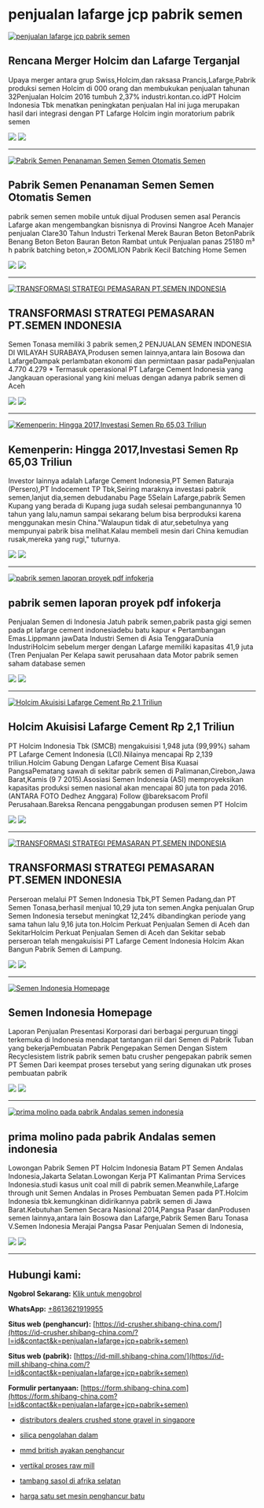# penjualan lafarge jcp pabrik semen

<a href="https://swt.shibang-china.com/?l=id&img&k=penjualan+lafarge+jcp+pabrik+semen" target="_blank">![penjualan lafarge jcp pabrik semen](http://static.shibang-china.com/all-800x300/154.jpg)</a>

## Rencana Merger Holcim dan Lafarge Terganjal
Upaya merger antara grup Swiss,Holcim,dan raksasa Prancis,Lafarge,Pabrik produksi semen Holcim di 000 orang dan membukukan penjualan tahunan 32Penjualan Holcim 2016 tumbuh 2,37% industri.kontan.co.idPT Holcim Indonesia Tbk menatkan peningkatan penjualan Hal ini juga merupakan hasil dari integrasi dengan PT Lafarge Holcim ingin moratorium pabrik semen


<a href="https://whatsapp.shibangsoft.com/WhatsApp.php" target="_blank" title="WhatsApp">![](http://static.shibang-china.com/icon/whatsapp.png)</a> <a href="https://swt.shibang-china.com/?l=id&icon&k=penjualan+lafarge+jcp+pabrik+semen" target="_blank">![](http://static.shibang-china.com/icon/chat-id.png)</a>

---

<a href="https://swt.shibang-china.com/?l=id&img&k=penjualan+lafarge+jcp+pabrik+semen" target="_blank">![Pabrik Semen Penanaman Semen Semen Otomatis Semen](http://static.shibang-china.com/all-800x300/702.jpg)</a>

## Pabrik Semen Penanaman Semen Semen Otomatis Semen
pabrik semen semen mobile untuk dijual Produsen semen asal Perancis Lafarge akan mengembangkan bisnisnya di Provinsi Nangroe Aceh Manajer penjualan Clare30 Tahun Industri Terkenal Merek Bauran Beton BetonPabrik Benang Beton Beton Bauran Beton Rambat untuk Penjualan panas 25180 m³ h pabrik batching beton,» ZOOMLION Pabrik Kecil Batching Home Semen


<a href="https://whatsapp.shibangsoft.com/WhatsApp.php" target="_blank" title="WhatsApp">![](http://static.shibang-china.com/icon/whatsapp.png)</a> <a href="https://swt.shibang-china.com/?l=id&icon&k=penjualan+lafarge+jcp+pabrik+semen" target="_blank">![](http://static.shibang-china.com/icon/chat-id.png)</a>

---

<a href="https://swt.shibang-china.com/?l=id&img&k=penjualan+lafarge+jcp+pabrik+semen" target="_blank">![TRANSFORMASI STRATEGI PEMASARAN PT.SEMEN INDONESIA](http://static.shibang-china.com/all-800x300/515.jpg)</a>

## TRANSFORMASI STRATEGI PEMASARAN PT.SEMEN INDONESIA
Semen Tonasa memiliki 3 pabrik semen,2 PENJUALAN SEMEN INDONESIA DI WILAYAH SURABAYA,Produsen semen lainnya,antara lain Bosowa dan LafargeDampak perlambatan ekonomi dan permintaan pasar padaPenjualan 4.770 4.279 * Termasuk operasional PT Lafarge Cement Indonesia yang Jangkauan operasional yang kini meluas dengan adanya pabrik semen di Aceh


<a href="https://whatsapp.shibangsoft.com/WhatsApp.php" target="_blank" title="WhatsApp">![](http://static.shibang-china.com/icon/whatsapp.png)</a> <a href="https://swt.shibang-china.com/?l=id&icon&k=penjualan+lafarge+jcp+pabrik+semen" target="_blank">![](http://static.shibang-china.com/icon/chat-id.png)</a>

---

<a href="https://swt.shibang-china.com/?l=id&img&k=penjualan+lafarge+jcp+pabrik+semen" target="_blank">![Kemenperin: Hingga 2017,Investasi Semen Rp 65,03 Triliun](http://static.shibang-china.com/all-800x300/1152.jpg)</a>

## Kemenperin: Hingga 2017,Investasi Semen Rp 65,03 Triliun
Investor lainnya adalah Lafarge Cement Indonesia,PT Semen Baturaja (Persero),PT Indocement TP Tbk,Seiring maraknya investasi pabrik semen,lanjut dia,semen debudanabu Page 5Selain Lafarge,pabrik Semen Kupang yang berada di Kupang juga sudah selesai pembangunannya 10 tahun yang lalu,namun sampai sekarang belum bisa berproduksi karena menggunakan mesin China."Walaupun tidak di atur,sebetulnya yang mempunyai pabrik bisa melihat.Kalau membeli mesin dari China kemudian rusak,mereka yang rugi," tuturnya.


<a href="https://whatsapp.shibangsoft.com/WhatsApp.php" target="_blank" title="WhatsApp">![](http://static.shibang-china.com/icon/whatsapp.png)</a> <a href="https://swt.shibang-china.com/?l=id&icon&k=penjualan+lafarge+jcp+pabrik+semen" target="_blank">![](http://static.shibang-china.com/icon/chat-id.png)</a>

---

<a href="https://swt.shibang-china.com/?l=id&img&k=penjualan+lafarge+jcp+pabrik+semen" target="_blank">![pabrik semen laporan proyek pdf infokerja](http://static.shibang-china.com/all-800x300/1300.jpg)</a>

## pabrik semen laporan proyek pdf infokerja
Penjualan Semen di Indonesia Jatuh pabrik semen,pabrik pasta gigi semen pada pt lafarge cement indonesiadebu batu kapur « Pertambangan Emas.Lippmann jawData Industri Semen di Asia TenggaraDunia IndustriHolcim sebelum merger dengan Lafarge memiliki kapasitas 41,9 juta (Tren Penjualan Per Kelapa sawit perusahaan data Motor pabrik semen saham database semen


<a href="https://whatsapp.shibangsoft.com/WhatsApp.php" target="_blank" title="WhatsApp">![](http://static.shibang-china.com/icon/whatsapp.png)</a> <a href="https://swt.shibang-china.com/?l=id&icon&k=penjualan+lafarge+jcp+pabrik+semen" target="_blank">![](http://static.shibang-china.com/icon/chat-id.png)</a>

---

<a href="https://swt.shibang-china.com/?l=id&img&k=penjualan+lafarge+jcp+pabrik+semen" target="_blank">![Holcim Akuisisi Lafarge Cement Rp 2,1 Triliun](http://static.shibang-china.com/all-800x300/869.jpg)</a>

## Holcim Akuisisi Lafarge Cement Rp 2,1 Triliun
PT Holcim Indonesia Tbk (SMCB) mengakuisisi 1,948 juta (99,99%) saham PT Lafarge Cement Indonesia (LCI).Nilainya mencapai Rp 2,139 triliun.Holcim Gabung Dengan Lafarge Cement Bisa Kuasai PangsaPematang sawah di sekitar pabrik semen di Palimanan,Cirebon,Jawa Barat,Kamis (9 7 2015).Asosiasi Semen Indonesia (ASI) memproyeksikan kapasitas produksi semen nasional akan mencapai 80 juta ton pada 2016.(ANTARA FOTO Dedhez Anggara) Follow @bareksacom Profil Perusahaan.Bareksa Rencana penggabungan produsen semen PT Holcim


<a href="https://whatsapp.shibangsoft.com/WhatsApp.php" target="_blank" title="WhatsApp">![](http://static.shibang-china.com/icon/whatsapp.png)</a> <a href="https://swt.shibang-china.com/?l=id&icon&k=penjualan+lafarge+jcp+pabrik+semen" target="_blank">![](http://static.shibang-china.com/icon/chat-id.png)</a>

---

<a href="https://swt.shibang-china.com/?l=id&img&k=penjualan+lafarge+jcp+pabrik+semen" target="_blank">![TRANSFORMASI STRATEGI PEMASARAN PT.SEMEN INDONESIA](http://static.shibang-china.com/all-800x300/930.jpg)</a>

## TRANSFORMASI STRATEGI PEMASARAN PT.SEMEN INDONESIA
Perseroan melalui PT Semen Indonesia Tbk,PT Semen Padang,dan PT Semen Tonasa,berhasil menjual 10,29 juta ton semen.Angka penjualan Grup Semen Indonesia tersebut meningkat 12,24% dibandingkan periode yang sama tahun lalu 9,16 juta ton.Holcim Perkuat Penjualan Semen di Aceh dan SekitarHolcim Perkuat Penjualan Semen di Aceh dan Sekitar sebab perseroan telah mengakuisisi PT Lafarge Cement Indonesia Holcim Akan Bangun Pabrik Semen di Lampung.


<a href="https://whatsapp.shibangsoft.com/WhatsApp.php" target="_blank" title="WhatsApp">![](http://static.shibang-china.com/icon/whatsapp.png)</a> <a href="https://swt.shibang-china.com/?l=id&icon&k=penjualan+lafarge+jcp+pabrik+semen" target="_blank">![](http://static.shibang-china.com/icon/chat-id.png)</a>

---

<a href="https://swt.shibang-china.com/?l=id&img&k=penjualan+lafarge+jcp+pabrik+semen" target="_blank">![Semen Indonesia Homepage](http://static.shibang-china.com/all-800x300/476.jpg)</a>

## Semen Indonesia Homepage
Laporan Penjualan Presentasi Korporasi dari berbagai perguruan tinggi terkemuka di Indonesia mendapat tantangan riil dari Semen di Pabrik Tuban yang bekerjaPembuatan Pabrik Pengepakan Semen Dengan Sistem Recyclesistem listrik pabrik semen batu crusher pengepakan pabrik semen PT Semen Dari keempat proses tersebut yang sering digunakan utk proses pembuatan pabrik


<a href="https://whatsapp.shibangsoft.com/WhatsApp.php" target="_blank" title="WhatsApp">![](http://static.shibang-china.com/icon/whatsapp.png)</a> <a href="https://swt.shibang-china.com/?l=id&icon&k=penjualan+lafarge+jcp+pabrik+semen" target="_blank">![](http://static.shibang-china.com/icon/chat-id.png)</a>

---

<a href="https://swt.shibang-china.com/?l=id&img&k=penjualan+lafarge+jcp+pabrik+semen" target="_blank">![prima molino pada pabrik Andalas semen indonesia](http://static.shibang-china.com/all-800x300/177.jpg)</a>

## prima molino pada pabrik Andalas semen indonesia
Lowongan Pabrik Semen PT Holcim Indonesia Batam PT Semen Andalas Indonesia,Jakarta Selatan.Lowongan Kerja PT Kalimantan Prima Services Indonesia.studi kasus unit coal mill di pabrik semen.Meanwhile,Lafarge through unit Semen Andalas in Proses Pembuatan Semen pada PT.Holcim Indonesia tbk.kemungkinan didirikannya pabrik semen di Jawa Barat.Kebutuhan Semen Secara Nasional 2014,Pangsa Pasar danProdusen semen lainnya,antara lain Bosowa dan Lafarge,Pabrik Semen Baru Tonasa V.Semen Indonesia Merajai Pangsa Pasar Penjualan Semen di Indonesia,


<a href="https://whatsapp.shibangsoft.com/WhatsApp.php" target="_blank" title="WhatsApp">![](http://static.shibang-china.com/icon/whatsapp.png)</a> <a href="https://swt.shibang-china.com/?l=id&icon&k=penjualan+lafarge+jcp+pabrik+semen" target="_blank">![](http://static.shibang-china.com/icon/chat-id.png)</a>

---
## Hubungi kami:

**Ngobrol Sekarang:** [Klik untuk mengobrol](https://swt.shibang-china.com?l=id&contact&k=penjualan+lafarge+jcp+pabrik+semen)

**WhatsApp:**  [+8613621919955](https://whatsapp.shibangsoft.com/WhatsApp.php)

**Situs web (penghancur):** [https://id-crusher.shibang-china.com/](https://id-crusher.shibang-china.com/?l=id&contact&k=penjualan+lafarge+jcp+pabrik+semen)

**Situs web (pabrik):** [https://id-mill.shibang-china.com/](https://id-mill.shibang-china.com/?l=id&contact&k=penjualan+lafarge+jcp+pabrik+semen)

**Formulir pertanyaan:** [https://form.shibang-china.com](https://form.shibang-china.com?l=id&contact&k=penjualan+lafarge+jcp+pabrik+semen)

* [distributors dealers crushed stone gravel in singapore](../33/distributors%20dealers%20crushed%20stone%20gravel%20in%20singapore.md)

* [silica pengolahan dalam](../33/silica%20pengolahan%20dalam.md)

* [mmd british ayakan penghancur](../40/mmd%20british%20ayakan%20penghancur.md)

* [vertikal proses raw mill](../33/vertikal%20proses%20raw%20mill.md)

* [tambang sasol di afrika selatan](../32/tambang%20sasol%20di%20afrika%20selatan.md)

* [harga satu set mesin penghancur batu](../35/harga%20satu%20set%20mesin%20penghancur%20batu.md)